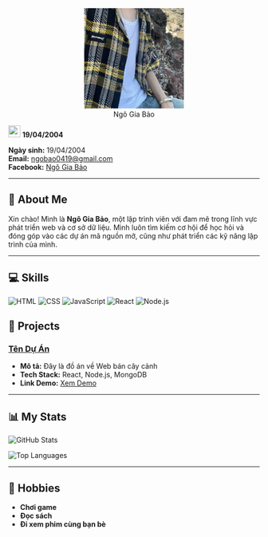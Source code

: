 <div align="center">
  <img src="https://github.com/CoTroLy/Bao_T4Ca2/blob/main/avt_git.png" alt="Ngô Gia Bảo" width="200"/>
</div>
<div align="center">
  Ngô Gia Bảo
</div>

<img src="https://github.com/user-attachments/assets/85c73406-5472-4c07-828e-bc579482227c" width="24" height="24"/> <strong>19/04/2004</strong>


**Ngày sinh:** 19/04/2004  
**Email:** [ngobao0419@gmail.com](mailto:ngobao0419@gmail.com)  
**Facebook:** [Ngô Gia Bảo](https://www.facebook.com/giabao.ngo.75098364)  

---

## 🚀 About Me

Xin chào! Mình là **Ngô Gia Bảo**, một lập trình viên với đam mê trong lĩnh vực phát triển web và cơ sở dữ liệu. Mình luôn tìm kiếm cơ hội để học hỏi và đóng góp vào các dự án mã nguồn mở, cũng như phát triển các kỹ năng lập trình của mình.

---

## 💻 Skills
![HTML](https://img.shields.io/badge/-HTML-E34F26?style=flat-square&logo=html5&logoColor=white)
![CSS](https://img.shields.io/badge/-CSS-1572B6?style=flat-square&logo=css3&logoColor=white)
![JavaScript](https://img.shields.io/badge/-JavaScript-F7DF1E?style=flat-square&logo=javascript&logoColor=black)
![React](https://img.shields.io/badge/-React-61DAFB?style=flat-square&logo=react&logoColor=black)
![Node.js](https://img.shields.io/badge/-Node.js-339933?style=flat-square&logo=node.js&logoColor=white)

## 🌟 Projects

### [Tên Dự Án](https://github.com/username/project)
- **Mô tả:** Đây là đồ án về Web bán cây cảnh
- **Tech Stack:** React, Node.js, MongoDB
- **Link Demo:** [Xem Demo](https://demo-link.com)


---

## 📊 My Stats

![GitHub Stats](https://github-readme-stats.vercel.app/api?username=CoTroLy&show_icons=true&theme=radical)

![Top Languages](https://github-readme-stats.vercel.app/api/top-langs/?username=CoTroLy&layout=compact&theme=radical)

---

## 🎨 Hobbies
- **Chơi game**
- **Đọc sách**
- **Đi xem phim cùng bạn bè**
